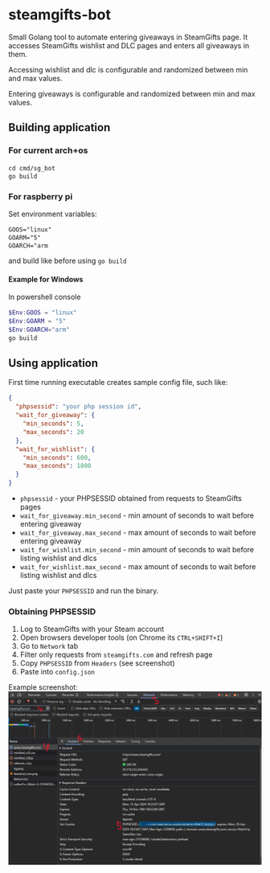 # steamgifts-bot
Small Golang tool to automate entering giveaways in SteamGifts page.
It accesses SteamGifts wishlist and DLC pages and enters all giveaways in them.

Accessing wishlist and dlc is configurable and randomized between min and max values.

Entering giveaways is configurable and randomized between min and max values.

## Building application
### For current arch+os
```
cd cmd/sg_bot
go build
```
### For raspberry pi
Set environment variables:
```
GOOS="linux"
GOARM="5"
GOARCH="arm
```
and build like before using `go build`
#### Example for Windows
In powershell console
```powershell
$Env:GOOS = "linux"
$Env:GOARM = "5"
$Env:GOARCH="arm"
go build
```

## Using application
First time running executable creates sample config file, such like:
```json
{
  "phpsessid": "your php session id",
  "wait_for_giveaway": {
    "min_seconds": 5,
    "max_seconds": 20
  },
  "wait_for_wishlist": {
    "min_seconds": 600,
    "max_seconds": 1800
  }
}
```
- `phpsessid` - your PHPSESSID obtained from requests to SteamGifts pages
- `wait_for_giveaway.min_second` - min amount of seconds to wait before entering giveaway
- `wait_for_giveaway.max_second` - max amount of seconds to wait before entering giveaway
- `wait_for_wishlist.min_second` - min amount of seconds to wait before listing wishlist and dlcs
- `wait_for_wishlist.max_second` - max amount of seconds to wait before listing wishlist and dlcs

Just paste your `PHPSESSID` and run the binary.
### Obtaining PHPSESSID
1. Log to SteamGifts with your Steam account
1. Open browsers developer tools (on Chrome its `CTRL+SHIFT+I`) 
1. Go to `Network` tab
1. Filter only requests from `steamgifts.com` and refresh page
1. Copy `PHPSESSID` from `Headers` (see screenshot)
1. Paste into `config.json`

Example screenshot:
![phpsessid](docs/readme/phpsessid.png)